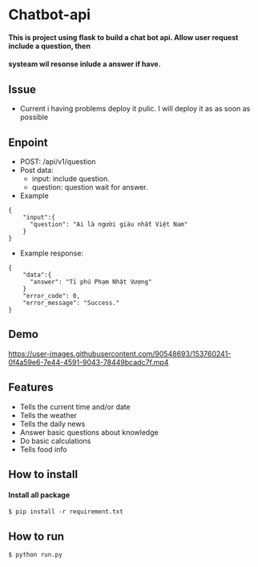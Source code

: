 # Chatbot-api

#### This is project using flask to build a chat bot api. Allow user request include a question, then
#### systeam wil resonse inlude a answer if have. 

## Issue
- Current i having problems deploy it pulic. I will deploy it as as soon as possible

## Enpoint
- POST: /api/v1/question 
- Post data:
  - input: include question.
  - question: question wait for answer.
- Example
```
{
    "input":{
      "question": "Ai là người giàu nhất Việt Nam"
    }
}
```
- Example response:
```
{
    "data":{
      "answer": "Tỉ phú Phạm Nhật Vượng"
    }
    "error_code": 0,
    "error_message": "Success."
}
```

## Demo 
https://user-images.githubusercontent.com/90548693/153760241-0f4a59e6-7e44-4591-9043-78449bcadc7f.mp4




## Features
- Tells the current time and/or date
- Tells the weather
- Tells the daily news 
- Answer basic questions about knowledge
- Do basic calculations
- Tells food info

## How to install 


#### Install all package 
```
$ pip install -r requirement.txt
```



## How to run
```
$ python run.py 
```
